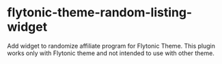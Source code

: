 flytonic-theme-random-listing-widget
====================================

Add widget to randomize affiliate program for Flytonic Theme. This plugin works only with Flytonic theme and not intended to use with other theme.
